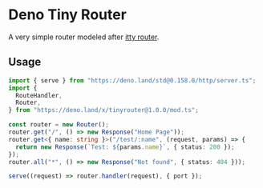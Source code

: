 # Deno Tiny Router

A very simple router modeled after [itty router](https://github.com/kwhitley/itty-router).

## Usage

```ts
import { serve } from "https://deno.land/std@0.158.0/http/server.ts";
import {
  RouteHandler,
  Router,
} from "https://deno.land/x/tinyrouter@1.0.0/mod.ts";

const router = new Router();
router.get("/", () => new Response("Home Page"));
router.get<{ name: string }>("/test/:name", (request, params) => {
  return new Response(`Test: ${params.name}`, { status: 200 });
});
router.all("*", () => new Response("Not found", { status: 404 }));

serve((request) => router.handler(request), { port });
```
